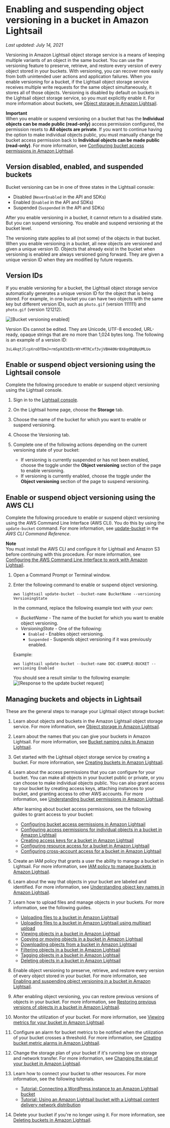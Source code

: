# Enabling and suspending object versioning in a bucket in Amazon Lightsail<a name="amazon-lightsail-managing-bucket-object-versioning"></a>

 *Last updated: July 14, 2021* 

Versioning in Amazon Lightsail object storage service is a means of keeping multiple variants of an object in the same bucket\. You can use the versioning feature to preserve, retrieve, and restore every version of every object stored in your buckets\. With versioning, you can recover more easily from both unintended user actions and application failures\. When you enable versioning for a bucket, if the Lightsail object storage service receives multiple write requests for the same object simultaneously, it stores all of those objects\. Versioning is disabled by default on buckets in the Lightsail object storage service, so you must explicitly enable it\. For more information about buckets, see [Object storage in Amazon Lightsail](buckets-in-amazon-lightsail.md)\.

**Important**  
When you enable or suspend versioning on a bucket that has the **Individual objects can be made public \(read\-only\)** access permission configured, the permission resets to **All objects are private**\. If you want to continue having the option to make individual objects public, you must manually change the bucket access permission back to **Individual objects can be made public \(read\-only\)**\. For more information, see [Configuring bucket access permissions in Amazon Lightsail](amazon-lightsail-configuring-bucket-permissions.md)\.

## Version disabled, enabled, and suspended buckets<a name="version-disabled-enabled-suspended-buckets"></a>

Bucket versioning can be in one of three states in the Lightsail console:
+ Disabled \(`NeverEnabled` in the API and SDKs\)
+ Enabled \(`Enabled` in the API and SDKs\)
+ Suspended \(`Suspended` in the API and SDKs\)

After you enable versioning in a bucket, it cannot return to a disabled state\. But you can suspend versioning\. You enable and suspend versioning at the bucket level\.

The versioning state applies to all \(not some\) of the objects in that bucket\. When you enable versioning in a bucket, all new objects are versioned and given a unique version ID\. Objects that already exist in the bucket when versioning is enabled are always versioned going forward\. They are given a unique version ID when they are modified by future requests\.

## Version IDs<a name="bucket-object-version-ids"></a>

If you enable versioning for a bucket, the Lightsail object storage service automatically generates a unique version ID for the object that is being stored\. For example, in one bucket you can have two objects with the same key but different version IDs, such as `photo.gif` \(version 111111\) and `photo.gif` \(version 121212\)\.

![\[Bucket versioning enabled\]](https://d9yljz1nd5001.cloudfront.net/en_us/cdafd3c2a6d9edfefee89eda217b0068/images/amazon-lightsail-bucket-versioning-versioning-enabled.png)

Version IDs cannot be edited\. They are Unicode, UTF\-8 encoded, URL\-ready, opaque strings that are no more than 1,024 bytes long\. The following is an example of a version ID:

```
3sL4kqtJlcpXroDTDmJ+rmSpXd3dIbrHY+MTRCxf3vjVBH40Nr8X8gdRQBpUMLUo
```

## Enable or suspend object versioning using the Lightsail console<a name="enable-dsable-bucket-object-versioning-lightsail-console"></a>

Complete the following procedure to enable or suspend object versioning using the Lightsail console\.

1. Sign in to the [Lightsail console](https://lightsail.aws.amazon.com/)\.

1. On the Lightsail home page, choose the **Storage** tab\.

1. Choose the name of the bucket for which you want to enable or suspend versioning\.

1. Choose the Versioning tab\.

1. Complete one of the following actions depending on the current versioning state of your bucket:
   + If versioning is currently suspended or has not been enabled, choose the toggle under the **Object versioning** section of the page to enable versioning\.
   + If versioning is currently enabled, choose the toggle under the **Object versioning** section of the page to suspend versioning\.

## Enable or suspend object versioning using the AWS CLI<a name="enable-dsable-bucket-object-versioning-aws-cli"></a>

Complete the following procedure to enable or suspend object versioning using the AWS Command Line Interface \(AWS CLI\)\. You do this by using the `update-bucket` command\. For more information, see [update\-bucket](https://docs.aws.amazon.com/cli/latest/reference/lightsail/update-bucket.html) in the *AWS CLI Command Reference*\.

**Note**  
You must install the AWS CLI and configure it for Lightsail and Amazon S3 before continuing with this procedure\. For more information, see [Configuring the AWS Command Line Interface to work with Amazon Lightsail](lightsail-how-to-set-up-and-configure-aws-cli.md)\.

1. Open a Command Prompt or Terminal window\.

1. Enter the following command to enable or suspend object versioning\.

   ```
   aws lightsail update-bucket --bucket-name BucketName --versioning VersioningState
   ```

   In the command, replace the following example text with your own:
   + *BucketName* \- The name of the bucket for which you want to enable object versioning\.
   + *VersioningState* \- One of the following:
     + `Enabled` \- Enables object versioning\.
     + `Suspended` \- Suspends object versioning if it was previously enabled\.

   Example:

   ```
   aws lightsail update-bucket --bucket-name DOC-EXAMPLE-BUCKET --versioning Enabled
   ```

   You should see a result similar to the following example:  
![\[Response to the update bucket request\]](https://d9yljz1nd5001.cloudfront.net/en_us/cdafd3c2a6d9edfefee89eda217b0068/images/amazon-lightsail-update-bucket-objects-versioning-cli.png)

## Managing buckets and objects in Lightsail<a name="versioning-managing-buckets-and-objects"></a>

These are the general steps to manage your Lightsail object storage bucket:

1. Learn about objects and buckets in the Amazon Lightsail object storage service\. For more information, see [Object storage in Amazon Lightsail](buckets-in-amazon-lightsail.md)\.

1. Learn about the names that you can give your buckets in Amazon Lightsail\. For more information, see [Bucket naming rules in Amazon Lightsail](bucket-naming-rules-in-amazon-lightsail.md)\.

1. Get started with the Lightsail object storage service by creating a bucket\. For more information, see [Creating buckets in Amazon Lightsail](amazon-lightsail-creating-buckets.md)\.

1. Learn about the access permissions that you can configure for your bucket\. You can make all objects in your bucket public or private, or you can choose to make individual objects public\. You can also grant access to your bucket by creating access keys, attaching instances to your bucket, and granting access to other AWS accounts\. For more information, see [Understanding bucket permissions in Amazon Lightsail](amazon-lightsail-understanding-bucket-permissions.md)\.

   After learning about bucket access permissions, see the following guides to grant access to your bucket:
   + [Configuring bucket access permissions in Amazon Lightsail](amazon-lightsail-configuring-bucket-permissions.md)
   + [Configuring access permissions for individual objects in a bucket in Amazon Lightsail](amazon-lightsail-configuring-individual-object-access.md)
   + [Creating access keys for a bucket in Amazon Lightsail](amazon-lightsail-creating-bucket-access-keys.md)
   + [Configuring resource access for a bucket in Amazon Lightsail](amazon-lightsail-configuring-bucket-resource-access.md)
   + [Configuring cross\-account access for a bucket in Amazon Lightsail](amazon-lightsail-configuring-bucket-cross-account-access.md)

1. Create an IAM policy that grants a user the ability to manage a bucket in Lightsail\. For more information, see [IAM policy to manage buckets in Amazon Lightsail](amazon-lightsail-bucket-management-policies.md)\.

1. Learn about the way that objects in your bucket are labeled and identified\. For more information, see [Understanding object key names in Amazon Lightsail](understanding-bucket-object-key-names-in-amazon-lightsail.md)\.

1. Learn how to upload files and manage objects in your buckets\. For more information, see the following guides\.
   + [Uploading files to a bucket in Amazon Lightsail](amazon-lightsail-uploading-files-to-a-bucket.md)
   + [Uploading files to a bucket in Amazon Lightsail using multipart upload](amazon-lightsail-uploading-files-to-a-bucket-using-multipart-upload.md)
   + [Viewing objects in a bucket in Amazon Lightsail](amazon-lightsail-viewing-objects-in-a-bucket.md)
   + [Copying or moving objects in a bucket in Amazon Lightsail](amazon-lightsail-copying-moving-bucket-objects.md)
   + [Downloading objects from a bucket in Amazon Lightsail](amazon-lightsail-downloading-bucket-objects.md)
   + [Filtering objects in a bucket in Amazon Lightsail](amazon-lightsail-filtering-bucket-objects.md)
   + [Tagging objects in a bucket in Amazon Lightsail](amazon-lightsail-tagging-bucket-objects.md)
   + [Deleting objects in a bucket in Amazon Lightsail](amazon-lightsail-deleting-bucket-objects.md)

1. Enable object versioning to preserve, retrieve, and restore every version of every object stored in your bucket\. For more information, see [Enabling and suspending object versioning in a bucket in Amazon Lightsail](#amazon-lightsail-managing-bucket-object-versioning)\.

1. After enabling object versioning, you can restore previous versions of objects in your bucket\. For more information, see [Restoring previous versions of objects in a bucket in Amazon Lightsail](amazon-lightsail-restoring-bucket-object-versions.md)\.

1. Monitor the utilization of your bucket\. For more information, see [Viewing metrics for your bucket in Amazon Lightsail](amazon-lightsail-viewing-bucket-metrics.md)\.

1. Configure an alarm for bucket metrics to be notified when the utilization of your bucket crosses a threshold\. For more information, see [Creating bucket metric alarms in Amazon Lightsail](amazon-lightsail-adding-bucket-metric-alarms.md)\.

1. Change the storage plan of your bucket if it's running low on storage and network transfer\. For more information, see [Changing the plan of your bucket in Amazon Lightsail](amazon-lightsail-changing-bucket-plans.md)\.

1. Learn how to connect your bucket to other resources\. For more information, see the following tutorials\.
   + [Tutorial: Connecting a WordPress instance to an Amazon Lightsail bucket](amazon-lightsail-connecting-buckets-to-wordpress.md)
   + [Tutorial: Using an Amazon Lightsail bucket with a Lightsail content delivery network distribution](amazon-lightsail-using-distributions-with-buckets.md)

1. Delete your bucket if you're no longer using it\. For more information, see [Deleting buckets in Amazon Lightsail](amazon-lightsail-deleting-buckets.md)\.